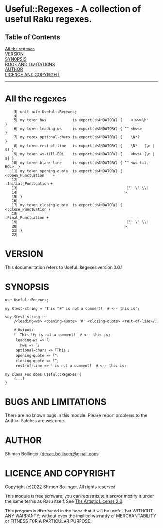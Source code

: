 # Useful::Regexes - A collection of useful Raku regexes.
>
## Table of Contents
[All the regexes](#all-the-regexes)  
[VERSION](#version)  
[SYNOPSIS](#synopsis)  
[BUGS AND LIMITATIONS](#bugs-and-limitations)  
[AUTHOR](#author)  
[LICENCE AND COPYRIGHT](#licence-and-copyright)  

----
# All the regexes




```
    3| unit role Useful::Regexes;
    4| 
    5| my token hws            is export(:MANDATORY) {    <!ww>\h*       }
    6| my token leading-ws     is export(:MANDATORY) { ^^ <hws>          }
    7| my regex optional-chars is export(:MANDATORY) {    \N*?           }
    8| my token rest-of-line   is export(:MANDATORY) {    \N*   [\n | $] }
    9| my token ws-till-EOL    is export(:MANDATORY) {    <hws> [\n | $] }
   10| my token blank-line     is export(:MANDATORY) { ^^ <ws-till-EOL>  }
   11| my token opening-quote  is export(:MANDATORY) { <:Open_Punctuation    +
   12|                                                  :Initial_Punctuation +
   13|                                                  [\' \" \\]
   14|                                                 >
   15| }
   16| 
   17| my token closing-quote  is export(:MANDATORY) { <:Close_Punctuation +
   18|                                                  :Final_Punctuation +
   19|                                                  [\' \" \\]
   20|                                                 >
   21| }
   22| 

```




# VERSION
This documentation refers to Useful::Regexes version 0.0.1

# SYNOPSIS
```
use Useful::Regexes;

my $test-string = 'This “#” is not a comment!  # <-- this is';

say $test-string ~~
    /<leading-ws> <opening-quote> '#' <closing-quote> <rest-of-line>/;

    # Output:
    ｢  This ｢#｣ is not a comment!  # <-- this is｣
     leading-ws => ｢｣
       hws => ｢｣
     optional-chars => ｢This ｣
     opening-quote => ｢“｣
     closing-quote => ｢”｣
     rest-of-line => ｢ is not a comment!  # <-- this is｣

my class Foo does Useful::Regexes {
    {...}
}
```
# BUGS AND LIMITATIONS
There are no known bugs in this module. Please report problems to the Author. Patches are welcome.

# AUTHOR
Shimon Bollinger (<deoac.bollinger@gmail.com>)

# LICENCE AND COPYRIGHT
Copyright (c)2022 Shimon Bollinger. All rights reserved.

This module is free software; you can redistribute it and/or modify it under the same terms as Raku itself. See [The Artistic License 2.0](https://opensource.org/licenses/Artistic-2.0).

This program is distributed in the hope that it will be useful, but WITHOUT ANY WARRANTY; without even the implied warranty of MERCHANTABILITY or FITNESS FOR A PARTICULAR PURPOSE.

